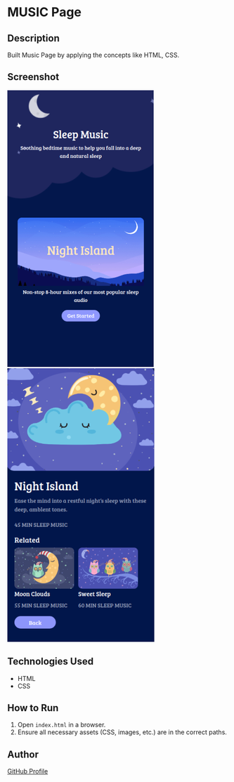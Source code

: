 # MUSIC Page

## Description
Built Music Page by applying the concepts like HTML, CSS.

## Screenshot
![Project Screenshot](screenshot.png)
![Project Screenshot](screenshot2.png)

## Technologies Used
- HTML
- CSS

## How to Run
1. Open `index.html` in a browser.
2. Ensure all necessary assets (CSS, images, etc.) are in the correct paths.

## Author
[GitHub Profile](https://github.com/TRINITY2498)
